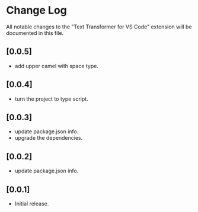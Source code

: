 # Change Log
All notable changes to the "Text Transformer for VS Code" extension will be documented in this file.

## [0.0.5]
- add upper camel with space type.

## [0.0.4]
- turn the project to type script.

## [0.0.3]
- update package.json info.
- upgrade the dependencies.

## [0.0.2]
- update package.json info.

## [0.0.1]
- Initial release.
